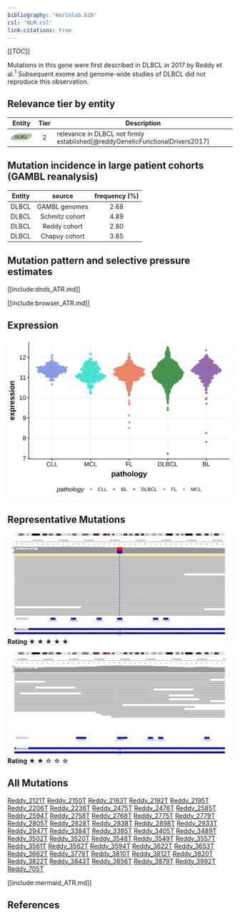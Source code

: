 ```yaml
---
bibliography: 'morinlab.bib'
csl: 'NLM.csl'
link-citations: true
---
```

[[_TOC_]]

Mutations in this gene were first described in DLBCL in 2017 by Reddy et al.<sup>1</sup> Subsequent exome and genome-wide studies of DLBCL did not reproduce this observation. 


## Relevance tier by entity

|Entity|Tier|Description                              |
|:------:|:----:|-----------------------------------------|
|![DLBCL](images/icons/DLBCL_tier2.png) |2   |relevance in DLBCL not firmly established[@reddyGeneticFunctionalDrivers2017]|

## Mutation incidence in large patient cohorts (GAMBL reanalysis)

|Entity|source        |frequency (%)|
|:------:|:--------------:|:-------------:|
|DLBCL |GAMBL genomes |2.68         |
|DLBCL |Schmitz cohort|4.89         |
|DLBCL |Reddy cohort  |2.80         |
|DLBCL |Chapuy cohort |3.85         |

## Mutation pattern and selective pressure estimates

[[include:dnds_ATR.md]]


[[include:browser_ATR.md]]

## Expression
![](images/gene_expression/ATR_by_pathology.svg)

## Representative Mutations

![](primary/Reddy_ATR_1.svg)
**Rating**
&starf; &starf; &starf; &starf; &starf;

![](primary/Reddy_ATR_2.svg)
**Rating**
&starf; &starf; &star; &star; &star;

## All Mutations

[Reddy_2121T](https://www.bcgsc.ca/downloads/morinlab/GAMBL/Reddy/igv_reports/Reddy_2121T.html)
[Reddy_2150T](https://www.bcgsc.ca/downloads/morinlab/GAMBL/Reddy/igv_reports/Reddy_2150T.html)
[Reddy_2163T](https://www.bcgsc.ca/downloads/morinlab/GAMBL/Reddy/igv_reports/Reddy_2163T.html)
[Reddy_2192T](https://www.bcgsc.ca/downloads/morinlab/GAMBL/Reddy/igv_reports/Reddy_2192T.html)
[Reddy_2195T](https://www.bcgsc.ca/downloads/morinlab/GAMBL/Reddy/igv_reports/Reddy_2195T.html)
[Reddy_2206T](https://www.bcgsc.ca/downloads/morinlab/GAMBL/Reddy/igv_reports/Reddy_2206T.html)
[Reddy_2236T](https://www.bcgsc.ca/downloads/morinlab/GAMBL/Reddy/igv_reports/Reddy_2236T.html)
[Reddy_2475T](https://www.bcgsc.ca/downloads/morinlab/GAMBL/Reddy/igv_reports/Reddy_2475T.html)
[Reddy_2476T](https://www.bcgsc.ca/downloads/morinlab/GAMBL/Reddy/igv_reports/Reddy_2476T.html)
[Reddy_2585T](https://www.bcgsc.ca/downloads/morinlab/GAMBL/Reddy/igv_reports/Reddy_2585T.html)
[Reddy_2594T](https://www.bcgsc.ca/downloads/morinlab/GAMBL/Reddy/igv_reports/Reddy_2594T.html)
[Reddy_2758T](https://www.bcgsc.ca/downloads/morinlab/GAMBL/Reddy/igv_reports/Reddy_2758T.html)
[Reddy_2768T](https://www.bcgsc.ca/downloads/morinlab/GAMBL/Reddy/igv_reports/Reddy_2768T.html)
[Reddy_2775T](https://www.bcgsc.ca/downloads/morinlab/GAMBL/Reddy/igv_reports/Reddy_2775T.html)
[Reddy_2779T](https://www.bcgsc.ca/downloads/morinlab/GAMBL/Reddy/igv_reports/Reddy_2779T.html)
[Reddy_2805T](https://www.bcgsc.ca/downloads/morinlab/GAMBL/Reddy/igv_reports/Reddy_2805T.html)
[Reddy_2828T](https://www.bcgsc.ca/downloads/morinlab/GAMBL/Reddy/igv_reports/Reddy_2828T.html)
[Reddy_2838T](https://www.bcgsc.ca/downloads/morinlab/GAMBL/Reddy/igv_reports/Reddy_2838T.html)
[Reddy_2898T](https://www.bcgsc.ca/downloads/morinlab/GAMBL/Reddy/igv_reports/Reddy_2898T.html)
[Reddy_2933T](https://www.bcgsc.ca/downloads/morinlab/GAMBL/Reddy/igv_reports/Reddy_2933T.html)
[Reddy_2947T](https://www.bcgsc.ca/downloads/morinlab/GAMBL/Reddy/igv_reports/Reddy_2947T.html)
[Reddy_3384T](https://www.bcgsc.ca/downloads/morinlab/GAMBL/Reddy/igv_reports/Reddy_3384T.html)
[Reddy_3385T](https://www.bcgsc.ca/downloads/morinlab/GAMBL/Reddy/igv_reports/Reddy_3385T.html)
[Reddy_3405T](https://www.bcgsc.ca/downloads/morinlab/GAMBL/Reddy/igv_reports/Reddy_3405T.html)
[Reddy_3489T](https://www.bcgsc.ca/downloads/morinlab/GAMBL/Reddy/igv_reports/Reddy_3489T.html)
[Reddy_3502T](https://www.bcgsc.ca/downloads/morinlab/GAMBL/Reddy/igv_reports/Reddy_3502T.html)
[Reddy_3520T](https://www.bcgsc.ca/downloads/morinlab/GAMBL/Reddy/igv_reports/Reddy_3520T.html)
[Reddy_3548T](https://www.bcgsc.ca/downloads/morinlab/GAMBL/Reddy/igv_reports/Reddy_3548T.html)
[Reddy_3549T](https://www.bcgsc.ca/downloads/morinlab/GAMBL/Reddy/igv_reports/Reddy_3549T.html)
[Reddy_3557T](https://www.bcgsc.ca/downloads/morinlab/GAMBL/Reddy/igv_reports/Reddy_3557T.html)
[Reddy_3561T](https://www.bcgsc.ca/downloads/morinlab/GAMBL/Reddy/igv_reports/Reddy_3561T.html)
[Reddy_3562T](https://www.bcgsc.ca/downloads/morinlab/GAMBL/Reddy/igv_reports/Reddy_3562T.html)
[Reddy_3594T](https://www.bcgsc.ca/downloads/morinlab/GAMBL/Reddy/igv_reports/Reddy_3594T.html)
[Reddy_3622T](https://www.bcgsc.ca/downloads/morinlab/GAMBL/Reddy/igv_reports/Reddy_3622T.html)
[Reddy_3653T](https://www.bcgsc.ca/downloads/morinlab/GAMBL/Reddy/igv_reports/Reddy_3653T.html)
[Reddy_3662T](https://www.bcgsc.ca/downloads/morinlab/GAMBL/Reddy/igv_reports/Reddy_3662T.html)
[Reddy_3779T](https://www.bcgsc.ca/downloads/morinlab/GAMBL/Reddy/igv_reports/Reddy_3779T.html)
[Reddy_3810T](https://www.bcgsc.ca/downloads/morinlab/GAMBL/Reddy/igv_reports/Reddy_3810T.html)
[Reddy_3812T](https://www.bcgsc.ca/downloads/morinlab/GAMBL/Reddy/igv_reports/Reddy_3812T.html)
[Reddy_3820T](https://www.bcgsc.ca/downloads/morinlab/GAMBL/Reddy/igv_reports/Reddy_3820T.html)
[Reddy_3822T](https://www.bcgsc.ca/downloads/morinlab/GAMBL/Reddy/igv_reports/Reddy_3822T.html)
[Reddy_3843T](https://www.bcgsc.ca/downloads/morinlab/GAMBL/Reddy/igv_reports/Reddy_3843T.html)
[Reddy_3856T](https://www.bcgsc.ca/downloads/morinlab/GAMBL/Reddy/igv_reports/Reddy_3856T.html)
[Reddy_3879T](https://www.bcgsc.ca/downloads/morinlab/GAMBL/Reddy/igv_reports/Reddy_3879T.html)
[Reddy_3992T](https://www.bcgsc.ca/downloads/morinlab/GAMBL/Reddy/igv_reports/Reddy_3992T.html)
[Reddy_705T](https://www.bcgsc.ca/downloads/morinlab/GAMBL/Reddy/igv_reports/Reddy_705T.html)


[[include:mermaid_ATR.md]]

## References
 

<!-- ORIGIN: reddyGeneticFunctionalDrivers2017 -->
<!-- DLBCL: reddyGeneticFunctionalDrivers2017 -->

